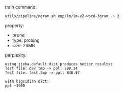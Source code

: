 
train command:

```bash
utils/pipeline/ngram.sh exp/lm/lm-v2-word-3gram -o 3
```

property:

- prune: 
- type:  probing
- size:  26MB

perplexity:

```
using jieba default dict produces better results:
Test file: dev.tmp -> ppl: 788.34
Test file: test.tmp -> ppl: 840.97

with bigcidian dict:
ppl ~1000
```
